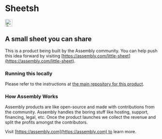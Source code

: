 # Sheetsh

<a href="https://assembly.com/little-sheet/bounties"><img src="https://asm-badger.herokuapp.com/little-sheet/badges/tasks.svg" height="24px" alt="Open Tasks" /></a>

## A small sheet you can share

This is a product being built by the Assembly community. You can help push this idea forward by visiting [https://assembly.com/little-sheet](https://assembly.com/little-sheet).

### Running this locally

Please refer to the instructions at [the main repository for this product](https://github.com/asm-products/little-sheet).

### How Assembly Works

Assembly products are like open-source and made with contributions from the community. Assembly handles the boring stuff like hosting, support, financing, legal, etc. Once the product launches we collect the revenue and split the profits amongst the contributors.

Visit [https://assembly.com](https://assembly.com) to learn more.
